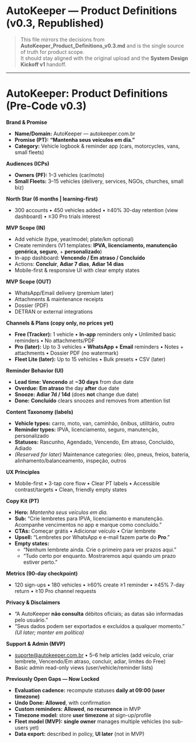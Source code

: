 # AutoKeeper — Product Definitions (v0.3, Republished)

> This file mirrors the decisions from **AutoKeeper_Product_Definitions_v0.3.md** and is the single source of truth for product scope.  
> It should stay aligned with the original upload and the **System Design Kickoff v1** handoff.

---

# AutoKeeper: Product Definitions (Pre-Code v0.3)

**Brand & Promise**  
- **Name/Domain:** AutoKeeper — autokeeper.com.br  
- **Promise (PT):** **“Mantenha seus veículos em dia.”**  
- **Category:** Vehicle logbook & reminder app (cars, motorcycles, vans, small fleets)

**Audiences (ICPs)**  
- **Owners (PF):** 1–3 vehicles (car/moto)  
- **Small Fleets:** 3–15 vehicles (delivery, services, NGOs, churches, small biz)

**North Star (6 months | learning-first)**  
- 300 accounts • 450 vehicles added • ≥40% 30-day retention (view dashboard) • ≥30 Pro trials interest

**MVP Scope (IN)**  
- Add vehicle (type, year/model; plate/km optional)  
- Create reminders (V1 templates: **IPVA, licenciamento, manutenção genérica, seguro**, + **personalizado**)  
- In-app dashboard: **Vencendo / Em atraso / Concluído**  
- Actions: **Concluir**, **Adiar 7 dias**, **Adiar 14 dias**  
- Mobile-first & responsive UI with clear empty states

**MVP Scope (OUT)**  
- WhatsApp/Email delivery (premium later)  
- Attachments & maintenance receipts  
- Dossier (PDF)  
- DETRAN or external integrations

**Channels & Plans (copy only, no prices yet)**  
- **Free (Tracker):** 1 vehicle • **In-app** reminders only • Unlimited basic reminders • No attachments/PDF  
- **Pro (later):** Up to 3 vehicles • **WhatsApp + Email** reminders • Notes + attachments • Dossier PDF (no watermark)  
- **Fleet Lite (later):** Up to 15 vehicles • Bulk presets • CSV (later)

**Reminder Behavior (UI)**  
- **Lead time:** **Vencendo** at **−30 days** from due date  
- **Overdue:** **Em atraso** the day **after** due date  
- **Snooze:** **Adiar 7d / 14d** (does **not** change due date)  
- **Done:** **Concluído** clears snoozes and removes from attention list

**Content Taxonomy (labels)**  
- **Vehicle types:** carro, moto, van, caminhão, ônibus, utilitário, outro  
- **Reminder types:** IPVA, licenciamento, seguro, manutenção, personalizado  
- **Statuses:** Rascunho, Agendado, Vencendo, Em atraso, Concluído, Adiado  
- *(Reserved for later)* Maintenance categories: óleo, pneus, freios, bateria, alinhamento/balanceamento, inspeção, outros

**UX Principles**  
- Mobile-first • 3-tap core flow • Clear PT labels • Accessible contrast/targets • Clean, friendly empty states

**Copy Kit (PT)**  
- **Hero:** *Mantenha seus veículos em dia.*  
- **Sub:** “Crie lembretes para IPVA, licenciamento e manutenção. Acompanhe vencimentos no app e marque como concluído.”  
- **CTAs:** Começar grátis • Adicionar veículo • Criar lembrete  
- **Upsell:** “Lembretes por WhatsApp e e-mail fazem parte do **Pro**.”  
- **Empty states:**  
  - “Nenhum lembrete ainda. Crie o primeiro para ver prazos aqui.”  
  - “Tudo certo por enquanto. Mostraremos aqui quando um prazo estiver perto.”

**Metrics (90-day checkpoint)**  
- 120 sign-ups • 180 vehicles • ≥60% create ≥1 reminder • ≥45% 7-day return • ≥10 Pro channel requests

**Privacy & Disclaimers**  
- “A AutoKeeper **não consulta** débitos oficiais; as datas são informadas pelo usuário.”  
- “Seus dados podem ser exportados e excluídos a qualquer momento.” *(UI later; manter em política)*

**Support & Admin (MVP)**  
- suporte@autokeeper.com.br • 5–6 help articles (add veículo, criar lembrete, Vencendo/Em atraso, concluir, adiar, limites do Free)  
- Basic admin read-only views (user/vehicle/reminder lists)

**Previously Open Gaps — Now Locked**  
- **Evaluation cadence:** recompute statuses **daily at 09:00 (user timezone)**  
- **Undo Done:** **Allowed**, with confirmation  
- **Custom reminders:** **Allowed**, **no recurrence** in MVP  
- **Timezone model:** store **user timezone** at sign-up/profile  
- **Fleet model (MVP):** **single owner** manages multiple vehicles (no sub-users yet)  
- **Data export:** described in policy, **UI later** (not in MVP)
